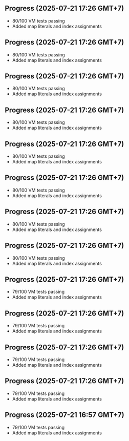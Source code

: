 ## Progress (2025-07-21 17:26 GMT+7)
- 80/100 VM tests passing
- Added map literals and index assignments

## Progress (2025-07-21 17:26 GMT+7)
- 80/100 VM tests passing
- Added map literals and index assignments

## Progress (2025-07-21 17:26 GMT+7)
- 80/100 VM tests passing
- Added map literals and index assignments

## Progress (2025-07-21 17:26 GMT+7)
- 80/100 VM tests passing
- Added map literals and index assignments

## Progress (2025-07-21 17:26 GMT+7)
- 80/100 VM tests passing
- Added map literals and index assignments

## Progress (2025-07-21 17:26 GMT+7)
- 80/100 VM tests passing
- Added map literals and index assignments

## Progress (2025-07-21 17:26 GMT+7)
- 80/100 VM tests passing
- Added map literals and index assignments

## Progress (2025-07-21 17:26 GMT+7)
- 80/100 VM tests passing
- Added map literals and index assignments

## Progress (2025-07-21 17:26 GMT+7)
- 79/100 VM tests passing
- Added map literals and index assignments

## Progress (2025-07-21 17:26 GMT+7)
- 79/100 VM tests passing
- Added map literals and index assignments

## Progress (2025-07-21 17:26 GMT+7)
- 79/100 VM tests passing
- Added map literals and index assignments

## Progress (2025-07-21 17:26 GMT+7)
- 79/100 VM tests passing
- Added map literals and index assignments

## Progress (2025-07-21 16:57 GMT+7)
- 79/100 VM tests passing
- Added map literals and index assignments
